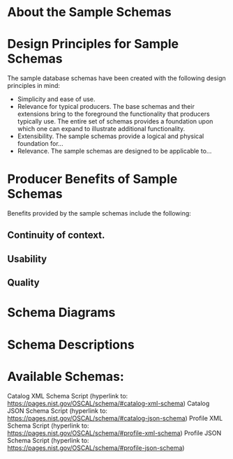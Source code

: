 # About the Sample Schemas

# Design Principles for Sample Schemas
The sample database schemas have been created with the following design principles
in mind:
- Simplicity and ease of use.
- Relevance for typical producers. The base schemas and their extensions bring to the
foreground the functionality that producers typically use. The entire set of
schemas provides a foundation upon which one can expand to illustrate additional
functionality.
- Extensibility. The sample schemas provide a logical and physical foundation for...
- Relevance. The sample schemas are designed to be applicable to... 

# Producer Benefits of Sample Schemas
Benefits provided by the sample schemas include the following:
## Continuity of context.

## Usability

## Quality

# Schema Diagrams

# Schema Descriptions

# Available Schemas:
Catalog XML Schema Script (hyperlink to: https://pages.nist.gov/OSCAL/schema/#catalog-xml-schema)
Catalog JSON Schema Script (hyperlink to: https://pages.nist.gov/OSCAL/schema/#catalog-json-schema)
Profile XML Schema Script (hyperlink to: https://pages.nist.gov/OSCAL/schema/#profile-xml-schema)
Profile JSON Schema Script (hyperlink to: https://pages.nist.gov/OSCAL/schema/#profile-json-schema)
